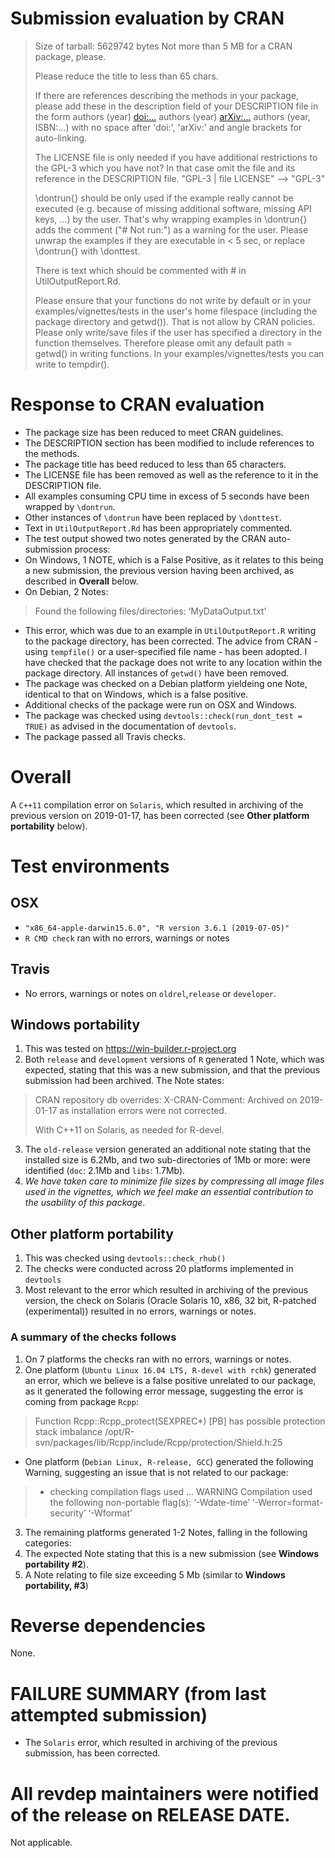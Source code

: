 # Submission evaluation by CRAN 
> Size of tarball: 5629742 bytes
> Not more than 5 MB for a CRAN package, please.
> 
> Please reduce the title to less than 65 chars.
> 
> If there are references describing the methods in your package, please 
> add these in the description field of your DESCRIPTION file in the form
> authors (year) <doi:...>
> authors (year) <arXiv:...>
> authors (year, ISBN:...)
> with no space after 'doi:', 'arXiv:' and angle brackets for auto-linking.
> 
> The LICENSE file is only needed if you have additional restrictions to 
> the GPL-3 which you have not? In that case omit the file and its 
> reference in the DESCRIPTION file.
> "GPL-3 | file LICENSE" --> "GPL-3"
> 
> \dontrun{} should be only used if the example really cannot be executed 
> (e.g. because of missing additional software, missing API keys, ...) by 
> the user. That's why wrapping examples in \dontrun{} adds the comment 
> ("# Not run:") as a warning for the user.
> Please unwrap the examples if they are executable in < 5 sec, or replace 
> \dontrun{} with \donttest.
> 
> There is text which should be commented with # in UtilOutputReport.Rd.
> 
> Please ensure that your functions do not write by default or in your 
> examples/vignettes/tests in the user's home filespace (including the 
> package directory and getwd()). That is not allow by CRAN policies. 
> Please only write/save files if the user has specified a directory in 
> the function themselves. Therefore please omit any default path = 
> getwd() in writing functions.
> In your examples/vignettes/tests you can write to tempdir().
> 
> 

# Response to CRAN evaluation #
* The package size has been reduced to meet CRAN guidelines.
* The DESCRIPTION section has been modified to include references to the methods.
* The package title has beed reduced to less than 65 characters.
* The LICENSE file has been removed as well as the reference to it in the DESCRIPTION file.
* All examples consuming CPU time in excess of 5 seconds have been wrapped by `\dontrun`.
* Other instances of `\dontrun` have been replaced by `\donttest`.
* Text in `UtilOutputReport.Rd` has been appropriately commented.
* The test output showed two notes generated by the CRAN auto-submission process:
* On Windows, 1 NOTE, which is a False Positive, as it relates to this being a new submission, the previous version
having been archived, as described in __Overall__ below.
* On Debian, 2 Notes: 
> Found the following files/directories:
>   ‘MyDataOutput.txt’
* This error, which was due to an example in `UtilOutputReport.R` writing to the package directory, has been corrected. The advice from CRAN - using `tempfile()` or a user-specified file name - has been adopted. I have checked that the package does not write to any location within the package directory. All instances of `getwd()` have been removed.
* The package was checked on a Debian platform yieldeing one Note, identical to that on Windows, which is a false positive.
* Additional checks of the package were run on OSX and Windows.
* The package was checked using `devtools::check(run_dont_test = TRUE)` as advised in the documentation of `devtools`.
* The package passed all Travis checks.

# Overall #
A `C++11` compilation error on `Solaris`, which resulted in archiving of the previous version on 2019-01-17,
has been corrected (see __Other platform portability__ below).

# Test environments #
## OSX ##
* `"x86_64-apple-darwin15.6.0", "R version 3.6.1 (2019-07-05)"` 
* `R CMD check` ran with no errors, warnings or notes
## Travis ##
* No errors, warnings or notes on `oldrel`,`release` or `developer`. 
## Windows portability ##
1. This was tested on https://win-builder.r-project.org 
1. Both `release` and `development` versions of `R` generated 1 Note, which was expected, stating that this was a new submission, and that the previous submission had been archived. The Note states:
> CRAN repository db overrides:
> X-CRAN-Comment: Archived on 2019-01-17 as installation errors were
>   not corrected.
> 
> With C++11 on Solaris, as needed for R-devel.
3. The `old-release` version generated an additional note stating that the installed size is 6.2Mb, and two sub-directories of 1Mb or more: were identified (`doc`: 2.1Mb and `libs`: 1.7Mb). 
3. _We have taken care to minimize file sizes by compressing all image files used in the vignettes, which we feel make an essential contribution to the usability of this package_.   
## Other platform portability ##
1. This was checked using `devtools::check_rhub()`
1. The checks were conducted across 20 platforms implemented in `devtools`
1. Most relevant to the error which resulted in archiving of the previous version, the check on Solaris (Oracle Solaris 10, x86, 32 bit, R-patched (experimental)) resulted in no errors, warnings or notes.
### A summary of the checks follows ###
1. On 7 platforms the checks ran with no errors, warnings or notes.
1. One platform (`Ubuntu Linux 16.04 LTS, R-devel with rchk`) generated an error, which we believe is a false positive unrelated to our package, as it generated the following error message, suggesting the error is coming from package `Rcpp`: 
> Function Rcpp::Rcpp_protect(SEXPREC*)
> [PB] has possible protection stack imbalance /opt/R-svn/packages/lib/Rcpp/include/Rcpp/protection/Shield.h:25
* One platform (`Debian Linux, R-release, GCC`) generated the following Warning, suggesting an issue that is not related to our package:
> * checking compilation flags used ... WARNING
> Compilation used the following non-portable flag(s):
> ‘-Wdate-time’ ‘-Werror=format-security’ ‘-Wformat’
3. The remaining platforms generated 1-2 Notes, falling in the following categories:
3. The expected Note stating that this is a new submission (see __Windows portability #2__).
3. A Note relating to file size exceeding 5 Mb (similar to __Windows portability, #3__)

# Reverse dependencies #
None.

# FAILURE SUMMARY (from last attempted submission) #
* The `Solaris` error, which resulted in archiving of the previous submission, has been corrected.

# All revdep maintainers were notified of the release on RELEASE DATE. #
Not applicable.
